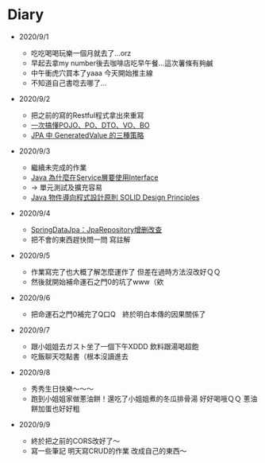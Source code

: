 # Diary

* 2020/9/1
  * 吃吃喝喝玩樂一個月就去了...orz
  * 早起去拿my number後去咖啡店吃早午餐...這次薯條有夠鹹
  * 中午衝虎穴買本了yaaa 今天開始推主線
  * 不知道自己書唸去哪了...
  
* 2020/9/2
  * 把之前的寫的Restful程式拿出來重寫
  * [一次搞懂POJO、PO、DTO、VO、BO](https://hackmd.io/@MonsterLee/HJyAdgRBB)
  * [JPA 中 GeneratedValue 的三種策略](https://medium.com/@BalicantaYao/jpa-%E4%B8%AD-generatedvalue-%E7%9A%84%E4%B8%89%E7%A8%AE%E7%AD%96%E7%95%A5-bedebf1c076d)
  
* 2020/9/3
  * 繼續未完成的作業
  * [Java 為什麼在Service層要使用Interface](https://matthung0807.blogspot.com/2017/12/java-serviceinterface.html)
  * → 單元測試及擴充容易 
  * [Java 物件導向程式設計原則 SOLID Design Principles](https://matthung0807.blogspot.com/2019/08/java-solid-design-principles.html)
  
* 2020/9/4
  * [SpringDataJpa：JpaRepository增删改查](https://blog.csdn.net/fly910905/article/details/78557110)
  * 把不會的東西趕快問一問 寫註解
  
* 2020/9/5
  * 作業寫完了也大概了解怎麼運作了 但差在過時方法沒改好ＱＱ
  * 然後就開始補命運石之門0的坑了www（欸
  
* 2020/9/6
  * 把命運石之門0補完了Q口Q　終於明白本傳的因果關係了
  
* 2020/9/7
  * 跟小姐姐去ガスト坐了一個下午XDDD 飲料跟湯喝超飽
  * 吃飯聊天唸點書（根本沒讀進去

* 2020/9/8
  * 秀秀生日快樂～～～
  * 跑到小姐姐家做蔥油餅！還吃了小姐姐煮的冬瓜排骨湯 好好喝哦ＱＱ 蔥油餅加蛋也好好粗
  
* 2020/9/9
  * 終於把之前的CORS改好了～
  * 寫一些筆記 明天寫CRUD的作業 改成自己的東西～
  
